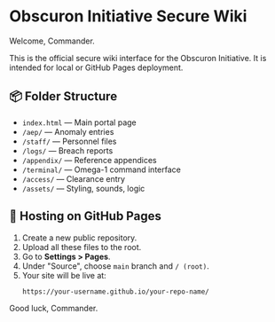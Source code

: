 # Obscuron Initiative Secure Wiki

Welcome, Commander.

This is the official secure wiki interface for the Obscuron Initiative. It is intended for local or GitHub Pages deployment.

## 📦 Folder Structure

- `index.html` — Main portal page
- `/aep/` — Anomaly entries
- `/staff/` — Personnel files
- `/logs/` — Breach reports
- `/appendix/` — Reference appendices
- `/terminal/` — Omega-1 command interface
- `/access/` — Clearance entry
- `/assets/` — Styling, sounds, logic

## 🚀 Hosting on GitHub Pages

1. Create a new public repository.
2. Upload all these files to the root.
3. Go to **Settings > Pages**.
4. Under "Source", choose `main` branch and `/ (root)`.
5. Your site will be live at:
   ```
   https://your-username.github.io/your-repo-name/
   ```

Good luck, Commander.
